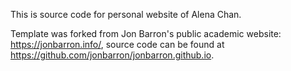This is source code for personal website of Alena Chan.

Template was forked from Jon Barron's public academic website: https://jonbarron.info/, source code can be found at https://github.com/jonbarron/jonbarron.github.io.
